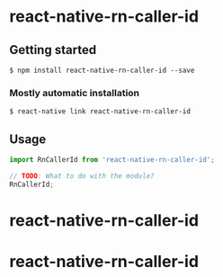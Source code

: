 # react-native-rn-caller-id

## Getting started

`$ npm install react-native-rn-caller-id --save`

### Mostly automatic installation

`$ react-native link react-native-rn-caller-id`

## Usage
```javascript
import RnCallerId from 'react-native-rn-caller-id';

// TODO: What to do with the module?
RnCallerId;
```
# react-native-rn-caller-id
# react-native-rn-caller-id
